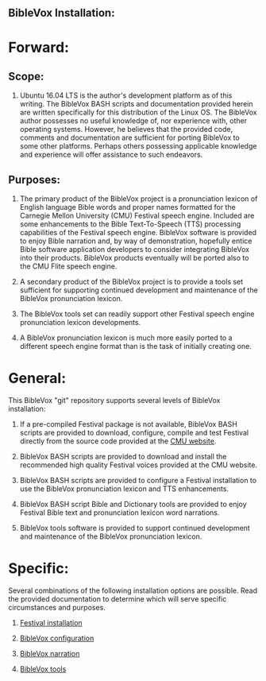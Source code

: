 ## BibleVox Installation:

# Forward:

## Scope:

1. Ubuntu 16.04 LTS is the author's development platform as of this writing. The BibleVox BASH scripts and documentation provided herein are written specifically for this distribution of the Linux OS. The BibleVox author possesses no useful knowledge of, nor experience with, other operating systems. However, he believes that the provided code, comments and documentation are sufficient for porting BibleVox to some other platforms. Perhaps others possessing applicable knowledge and experience will offer assistance to such endeavors.

## Purposes:

1. The primary product of the BibleVox project is a pronunciation lexicon of English language Bible words and proper names formatted for the Carnegie Mellon University (CMU) Festival speech engine. Included are some enhancements to the Bible Text-To-Speech (TTS) processing capabilities of the Festival speech engine. BibleVox software is provided to enjoy Bible narration and, by way of demonstration, hopefully entice Bible software application developers to consider integrating BibleVox into their products. BibleVox products eventually will be ported also to the CMU Flite speech engine.

2. A secondary product of the BibleVox project is to provide a tools set sufficient for supporting continued development and maintenance of the BibleVox pronunciation lexicon.

3. The BibleVox tools set can readily support other Festival speech engine pronunciation lexicon developments.

4. A BibleVox pronunciation lexicon is much more easily ported to a different speech engine format than is the task of initially creating one.

# General:

This BibleVox "git" repository supports several levels of BibleVox installation:

1. If a pre-compiled Festival package is not available, BibleVox BASH scripts are provided to download, configure, compile and test Festival directly from the source code provided at the [CMU website](http://www.festvox.org/).

2. BibleVox BASH scripts are provided to download and install the recommended high quality Festival voices provided at the CMU website.

2. BibleVox BASH scripts are provided to configure a Festival installation to use the BibleVox pronunciation lexicon and TTS enhancements.

3. BibleVox BASH script Bible and Dictionary tools are provided to enjoy Festival Bible text and pronunciation lexicon word narrations.

4. BibleVox tools software is provided to support continued development and maintenance of the BibleVox pronunciation lexicon.

# Specific:

Several combinations of the following installation options are possible. Read the provided documentation to determine which will serve specific circumstances and purposes.

1. [Festival installation](./Engine/EngineDirDoc.md)

2. [BibleVox configuration](./BibleVoxConf.md)

3. [BibleVox narration](./Speech/SpeechDirDoc.md)

4. [BibleVox tools](./Tools/ToolsDirDoc.md)
